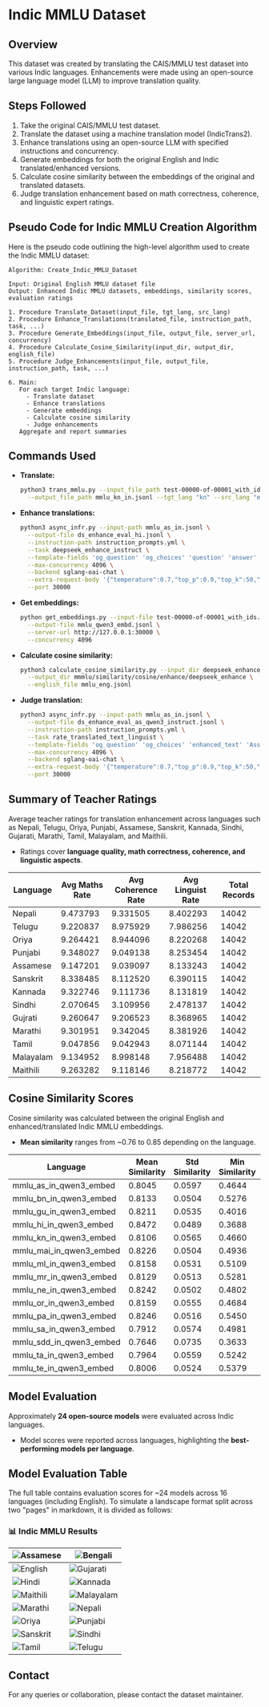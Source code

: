 
# Indic MMLU Dataset

## Overview
This dataset was created by translating the CAIS/MMLU test dataset into various Indic languages. Enhancements were made using an open-source large language model (LLM) to improve translation quality.

## Steps Followed
1. Take the original CAIS/MMLU test dataset.
2. Translate the dataset using a machine translation model (IndicTrans2).
3. Enhance translations using an open-source LLM with specified instructions and concurrency.
4. Generate embeddings for both the original English and Indic translated/enhanced versions.
5. Calculate cosine similarity between the embeddings of the original and translated datasets.
6. Judge translation enhancement based on math correctness, coherence, and linguistic expert ratings.

## Pseudo Code for Indic MMLU Creation Algorithm

Here is the pseudo code outlining the high-level algorithm used to create the Indic MMLU dataset:

```
Algorithm: Create_Indic_MMLU_Dataset

Input: Original English MMLU dataset file
Output: Enhanced Indic MMLU datasets, embeddings, similarity scores, evaluation ratings

1. Procedure Translate_Dataset(input_file, tgt_lang, src_lang)
2. Procedure Enhance_Translations(translated_file, instruction_path, task, ...)
3. Procedure Generate_Embeddings(input_file, output_file, server_url, concurrency)
4. Procedure Calculate_Cosine_Similarity(input_dir, output_dir, english_file)
5. Procedure Judge_Enhancements(input_file, output_file, instruction_path, task, ...)

6. Main:
   For each target Indic language:
     - Translate dataset
     - Enhance translations
     - Generate embeddings
     - Calculate cosine similarity
     - Judge enhancements
   Aggregate and report summaries
```


## Commands Used

- **Translate:**
  ```bash
  python3 trans_mmlu.py --input_file_path test-00000-of-00001_with_ids.jsonl \
    --output_file_path mmlu_kn_in.jsonl --tgt_lang "kn" --src_lang "en"```

* **Enhance translations:**

  ```bash
  python3 async_infr.py --input-path mmlu_as_in.jsonl \
    --output-file ds_enhance_eval_hi.jsonl \
    --instruction-path instruction_prompts.yml \
    --task deepseek_enhance_instruct \
    --template-fields 'og_question' 'og_choices' 'question' 'answer' 'Hindi' \
    --max-concurrency 4096 \
    --backend sglang-oai-chat \
    --extra-request-body '{"temperature":0.7,"top_p":0.9,"top_k":50,"max_tokens":1024}' \
    --port 30000
  ```

* **Get embeddings:**

  ```bash
  python get_embeddings.py --input-file test-00000-of-00001_with_ids.jsonl \
    --output-file mmlu_qwen3_embd.jsonl \
    --server-url http://127.0.0.1:30000 \
    --concurrency 4096
  ```

* **Calculate cosine similarity:**

  ```bash
  python3 calculate_cosine_similarity.py --input_dir deepseek_enhance \
    --output_dir mmmlu/similarity/cosine/enhance/deepseek_enhance \
    --english_file mmlu_eng.jsonl
  ```

* **Judge translation:**

  ```bash
  python3 async_infr.py --input-path mmlu_as_in.jsonl \
    --output-file ds_enhance_eval_as_qwen3_instruct.jsonl \
    --instruction-path instruction_prompts.yml \
    --task rate_translated_text_linguist \
    --template-fields 'og_question' 'og_choices' 'enhanced_text' 'Assamese' \
    --max-concurrency 4096 \
    --backend sglang-oai-chat \
    --extra-request-body '{"temperature":0.7,"top_p":0.9,"top_k":50,"max_tokens":1024}' \
    --port 30000
  ```

## Summary of Teacher Ratings

Average teacher ratings for translation enhancement across languages such as Nepali, Telugu, Oriya, Punjabi, Assamese, Sanskrit, Kannada, Sindhi, Gujarati, Marathi, Tamil, Malayalam, and Maithili.

* Ratings cover **language quality, math correctness, coherence, and linguistic aspects**.

| Language  | Avg Maths Rate | Avg Coherence Rate | Avg Linguist Rate | Total Records |
|-----------|----------------|--------------------|-------------------|---------------|
| Nepali    | 9.473793       | 9.331505           | 8.402293          | 14042         |
| Telugu    | 9.220837       | 8.975929           | 7.986256          | 14042         |
| Oriya     | 9.264421       | 8.944096           | 8.220268          | 14042         |
| Punjabi   | 9.348027       | 9.049138           | 8.253454          | 14042         |
| Assamese  | 9.147201       | 9.039097           | 8.133243          | 14042         |
| Sanskrit  | 8.338485       | 8.112520           | 6.390115          | 14042         |
| Kannada   | 9.322746       | 9.111736           | 8.131819          | 14042         |
| Sindhi    | 2.070645       | 3.109956           | 2.478137          | 14042         |
| Gujrati   | 9.260647       | 9.206523           | 8.368965          | 14042         |
| Marathi   | 9.301951       | 9.342045           | 8.381926          | 14042         |
| Tamil     | 9.047856       | 9.042943           | 8.071144          | 14042         |
| Malayalam | 9.134952       | 8.998148           | 7.956488          | 14042         |
| Maithili  | 9.263282       | 9.118146           | 8.218772          | 14042         |


## Cosine Similarity Scores

Cosine similarity was calculated between the original English and enhanced/translated Indic MMLU embeddings.

* **Mean similarity** ranges from ~0.76 to 0.85 depending on the language.

| Language               | Mean Similarity | Std Similarity | Min Similarity | Max Similarity |
|-------------------------|-----------------|----------------|----------------|----------------|
| mmlu_as_in_qwen3_embed  | 0.8045          | 0.0597         | 0.4644         | 1              |
| mmlu_bn_in_qwen3_embed  | 0.8133          | 0.0504         | 0.5276         | 1              |
| mmlu_gu_in_qwen3_embed  | 0.8211          | 0.0535         | 0.4016         | 1              |
| mmlu_hi_in_qwen3_embed  | 0.8472          | 0.0489         | 0.3688         | 1              |
| mmlu_kn_in_qwen3_embed  | 0.8106          | 0.0565         | 0.4660         | 1              |
| mmlu_mai_in_qwen3_embed | 0.8226          | 0.0504         | 0.4936         | 1              |
| mmlu_ml_in_qwen3_embed  | 0.8158          | 0.0531         | 0.5109         | 1              |
| mmlu_mr_in_qwen3_embed  | 0.8129          | 0.0513         | 0.5281         | 1              |
| mmlu_ne_in_qwen3_embed  | 0.8242          | 0.0502         | 0.4802         | 1              |
| mmlu_or_in_qwen3_embed  | 0.8159          | 0.0555         | 0.4684         | 1              |
| mmlu_pa_in_qwen3_embed  | 0.8246          | 0.0516         | 0.5450         | 1              |
| mmlu_sa_in_qwen3_embed  | 0.7912          | 0.0574         | 0.4981         | 1              |
| mmlu_sdd_in_qwen3_embed | 0.7646          | 0.0735         | 0.3633         | 0.9676         |
| mmlu_ta_in_qwen3_embed  | 0.7964          | 0.0559         | 0.5242         | 1              |
| mmlu_te_in_qwen3_embed  | 0.8006          | 0.0524         | 0.5379         | 1              |


## Model Evaluation

Approximately **24 open-source models** were evaluated across Indic languages.

* Model scores were reported across languages, highlighting the **best-performing models per language**.

## Model Evaluation Table

The full table contains evaluation scores for ~24 models across 16 languages (including English). To simulate a landscape format split across two "pages" in markdown, it is divided as follows:

### 📊 Indic MMLU Results 

| ![Assamese](assets/assamese.png) | ![Bengali](assets/bengali.png) |
|----------------------------------|--------------------------------|
| ![English](assets/English.png)   | ![Gujarati](assets/Gujrati.png) |
| ![Hindi](assets/Hindi.png)       | ![Kannada](assets/kannada.png) |
| ![Maithili](assets/maithili.png) | ![Malayalam](assets/Malayalam.png) |
| ![Marathi](assets/marathi.png)   | ![Nepali](assets/Nepali.png)   |
| ![Oriya](assets/oriya.png)       | ![Punjabi](assets/Punjabi.png) |
| ![Sanskrit](assets/sanskrit.png) | ![Sindhi](assets/sindhi.png)   |
| ![Tamil](assets/Tamil.png)       | ![Telugu](assets/Telugu.png)   |


## Contact

For any queries or collaboration, please contact the dataset maintainer.

